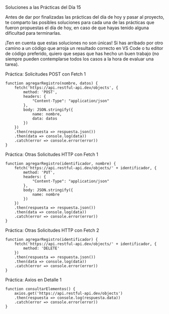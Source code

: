 Soluciones a las Prácticas del Día 15


Antes de dar por finalizadas las prácticas del día de hoy y pasar al proyecto, te comparto las posibles soluciones para cada una de las prácticas que fueron propuestas el día de hoy, en caso de que hayas tenido alguna dificultad para terminarlas.

¡Ten en cuenta que estas soluciones no son únicas! Si has arribado por otro camino a un código que arroja un resultado correcto en VS Code o tu editor de código preferido, quiero que sepas que has hecho un buen trabajo (no siempre pueden contemplarse todos los casos a la hora de evaluar una tarea).


Práctica: Solicitudes POST con Fetch 1

    function agregarRegistro(nombre, datos) {
        fetch('https://api.restful-api.dev/objects', {
            method: 'POST',
            headers: {
                "Content-Type": "application/json"
            },
            body: JSON.stringify({
                name: nombre,
                data: datos
            })
        })
        .then(respuesta => respuesta.json())
        .then(data => console.log(data))
        .catch(error => console.error(error))
    }


Práctica: Otras Solicitudes HTTP con Fetch 1

    function agregarRegistro(identificador, nombre) {
        fetch('https://api.restful-api.dev/objects/' + identificador, {
            method: 'PUT',
            headers: {
                "Content-Type": "application/json"
            },
            body: JSON.stringify({
                name: nombre
            })
        })
        .then(respuesta => respuesta.json())
        .then(data => console.log(data))
        .catch(error => console.error(error))
    }


Práctica: Otras Solicitudes HTTP con Fetch 2

    function agregarRegistro(identificador) {
        fetch('https://api.restful-api.dev/objects/' + identificador, {
            method: 'DELETE'
        })
        .then(respuesta => respuesta.json())
        .then(data => console.log(data))
        .catch(error => console.error(error))
    }


Práctica: Axios en Detalle 1

    function consultarElementos() {
        axios.get('https://api.restful-api.dev/objects')
        .then(respuesta => console.log(respuesta.data))
        .catch(error => console.error(error))
    }